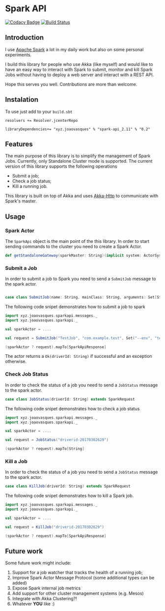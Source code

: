 # Spark API

[![Codacy Badge](https://api.codacy.com/project/badge/Grade/10ab7014e35e476cb29be6c39e5069c4)](https://www.codacy.com/app/joaovasques_716/spark-api?utm_source=github.com&amp;utm_medium=referral&amp;utm_content=JoaoVasques/spark-api&amp;utm_campaign=Badge_Grade) [![Build Status](https://travis-ci.org/JoaoVasques/spark-api.svg?branch=master)](https://travis-ci.org/JoaoVasques/spark-api)

## Introduction

I use [Apache Spark](http://spark.apache.org/) a lot in my daily work but also on some personal experiments. 

I build this library for people who use Akka (like myself) and would like to have an easy way to interact with Spark to submit, monitor and kill Spark Jobs without having to deploy a web server and interact with a REST API.

Hope this serves you well. Contributions are more than welcome.

## Instalation

To use just add to your `build.sbt`

```
resolvers += Resolver.jcenterRepo

libraryDependencies+= "xyz.joaovasques" % "spark-api_2.11" % "0.2"
```

## Features

The main purpose of this library is to simplify the management of Spark Jobs. Currently, only Standalone Cluster mode is supported. The current version of this library supports the following operations

+ Submit a job;
+ Check a job status;
+ Kill a running job.

This library is built on top of Akka and uses [Akka-Http](http://doc.akka.io/docs/akka-http/current/scala.html) to communicate with Spark's master.

## Usage

### Spark Actor

The `SparkApi` object is the main point of the this library. In order to start sending commands to the cluster you need to create a Spark Actor.

```scala
def getStandaloneGateway(sparkMaster: String)(implicit system: ActorSystem): ActorRef
```

### Submit a Job

In order to submit a job to Spark you need to send a `SubmitJob` message to the spark actor. 

```scala

case class SubmitJob(name: String, mainClass: String, arguments: Set[String], jarLocation: String, envVars: EnvVars) extends SparkRequest
```

The following code snipet demonstrates how to submit a job to spark

```scala
import xyz.joaovasques.sparkapi.messages._
import xyz.joaovasques.sparkapi._

val sparkActor = ....

val request = SubmitJob("TestJob", "com.example.test", Set("--env", "test"), "s3n://...", Map())

(sparkActor ? request).mapTo[SparkApiResponse]
```

The actor returns a ```Ok(driverId: String)``` if successful and an exception otherwise.

### Check Job Status

In order to check the status of a job you need to send a `JobStatus` message to the spark actor. 

```scala
case class JobStatus(driverId: String) extends SparkRequest
```

The following code snipet demonstrates how to check a job status

```scala
import xyz.joaovasques.sparkapi.messages._
import xyz.joaovasques.sparkapi._

val sparkActor = ....

val request = JobStatus("driverid-20170302629")

(sparkActor ? request).mapTo[String]
```


### Kill a Job

In order to check the status of a job you need to send a `JobStatus` message to the spark actor. 

```scala
case class KillJob(driverId: String) extends SparkRequest
```

The following code snipet demonstrates how to kill a Spark job.

```scala
import xyz.joaovasques.sparkapi.messages._
import xyz.joaovasques.sparkapi._

val sparkActor = ....

val request = KillJob("driverid-20170302629")

(sparkActor ? request).mapTo[SparkApiResponse]
```

## Future work

Some future work might include:

1. Support for a job watcher that tracks the health of a running job;
2. Improve Spark Actor Message Protocol (some additional types can be added)
2. Expose Spark internal job metrics
3. Add support for other cluster management systems (e.g. Mesos)
4. Integrate with Akka Clustering?! 
5. Whatever **YOU** like :)
